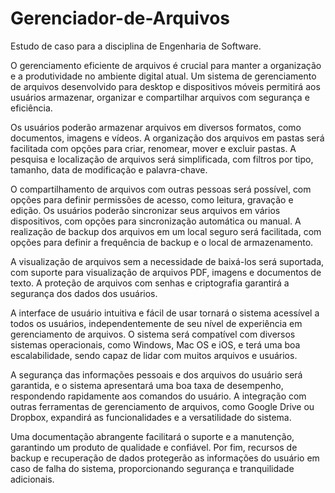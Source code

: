 # Gerenciador-de-Arquivos
Estudo de caso para a disciplina de Engenharia de Software.

O gerenciamento eficiente de arquivos é crucial para manter a organização e a produtividade no ambiente digital atual. Um sistema de gerenciamento de arquivos desenvolvido para desktop e dispositivos móveis permitirá aos usuários armazenar, organizar e compartilhar arquivos com segurança e eficiência.

Os usuários poderão armazenar arquivos em diversos formatos, como documentos, imagens e vídeos. A organização dos arquivos em pastas será facilitada com opções para criar, renomear, mover e excluir pastas. A pesquisa e localização de arquivos será simplificada, com filtros por tipo, tamanho, data de modificação e palavra-chave.

O compartilhamento de arquivos com outras pessoas será possível, com opções para definir permissões de acesso, como leitura, gravação e edição. Os usuários poderão sincronizar seus arquivos em vários dispositivos, com opções para sincronização automática ou manual. A realização de backup dos arquivos em um local seguro será facilitada, com opções para definir a frequência de backup e o local de armazenamento.

A visualização de arquivos sem a necessidade de baixá-los será suportada, com suporte para visualização de arquivos PDF, imagens e documentos de texto. A proteção de arquivos com senhas e criptografia garantirá a segurança dos dados dos usuários.

A interface de usuário intuitiva e fácil de usar tornará o sistema acessível a todos os usuários, independentemente de seu nível de experiência em gerenciamento de arquivos. O sistema será compatível com diversos sistemas operacionais, como Windows, Mac OS e iOS, e terá uma boa escalabilidade, sendo capaz de lidar com muitos arquivos e usuários.

A segurança das informações pessoais e dos arquivos do usuário será garantida, e o sistema apresentará uma boa taxa de desempenho, respondendo rapidamente aos comandos do usuário. A integração com outras ferramentas de gerenciamento de arquivos, como Google Drive ou Dropbox, expandirá as funcionalidades e a versatilidade do sistema.

Uma documentação abrangente facilitará o suporte e a manutenção, garantindo um produto de qualidade e confiável. Por fim, recursos de backup e recuperação de dados protegerão as informações do usuário em caso de falha do sistema, proporcionando segurança e tranquilidade adicionais.
